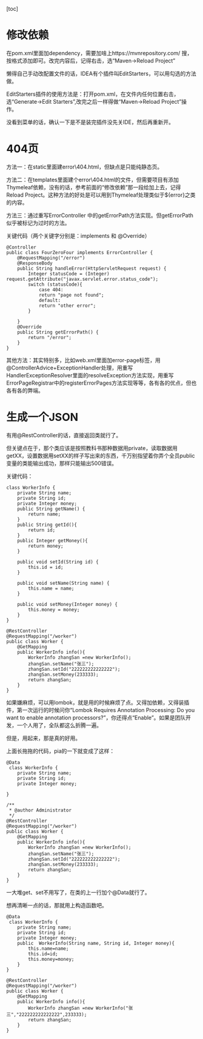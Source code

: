 [toc]
# 修改依赖

在pom.xml里面加dependency，需要加啥上https://mvnrepository.com/ 搜，按格式添加即可。改完内容后，记得右击，选“Maven->Reload Project”

懒得自己手动改配置文件的话，IDEA有个插件叫EditStarters，可以用勾选的方法做。

EditStarters插件的使用方法是：打开pom.xml，在文件内任何位置右击，选“Generate->Edit Starters”,改完之后一样得做“Maven->Reload Project”操作。

没看到菜单的话，确认一下是不是装完插件没先关IDE，然后再重新开。



# 404页

方法一：在static里面建error\404.html，但缺点是只能纯静态页。

方法二：在templates里面建个error\404.html的文件，但需要项目有添加Thymeleaf依赖，没有的话，参考前面的“修改依赖”那一段给加上去，记得Reload Project。这种方法的好处是可以用到Thymeleaf处理类似于${error}之类的内容。

方法三：通过重写ErrorController 中的getErrorPath方法实现。但getErrorPath似乎被标记为过时的方法。

关键代码（两个关键字分别是：implements 和 @Override）

```
@Controller
public class FourZeroFour implements ErrorController {
    @RequestMapping("/error")
    @ResponseBody
    public String handleError(HttpServletRequest request) {
        Integer statusCode = (Integer) request.getAttribute("javax.servlet.error.status_code");
        switch (statusCode){
            case 404:
            return "page not found";
            default:
            return "other error";
        }

    }
    @Override
    public String getErrorPath() {
        return "/error";
    }
}
```
其他方法：其实特别多，比如web.xml里面加error-page标签，用
@ControllerAdvice+ExceptionHandler处理，用重写HandlerExceptionResolver里面的resolveException方法实现，用重写ErrorPageRegistrar中的registerErrorPages方法实现等等，各有各的优点，但也各有各的弊端。

# 生成一个JSON

有用@RestController的话，直接返回类就行了。

但关键点在于，那个类应该是按照教科书那种数据用private，读取数据用getXX，设置数据用setXX的样子写出来的东西，千万别指望着你弄个全员public变量的类能输出成功，那样只能输出500错误。

关键代码：
```
class WorkerInfo {
    private String name;
    private String id;
    private Integer money;
    public String getName() {
        return name;
    }
    public String getId(){
        return id;
    }
    public Integer getMoney(){
        return money;
    }

    public void setId(String id) {
        this.id = id;
    }

    public void setName(String name) {
        this.name = name;
    }

    public void setMoney(Integer money) {
        this.money = money;
    }
}

@RestController
@RequestMapping("/worker")
public class Worker {
    @GetMapping
    public WorkerInfo info(){
        WorkerInfo zhangSan =new WorkerInfo();
        zhangSan.setName("张三");
        zhangSan.setId("222222222222222");
        zhangSan.setMoney(233333);
        return zhangSan;
    }
}

```

如果嫌麻烦，可以用lombok，就是用的时候麻烦了点。又得加依赖，又得装插件，第一次运行的时候问你“Lombok Requires Annotation Processing: Do you want to enable annotation processors?”，你还得点“Enable”。如果是团队开发，一个人用了，全队都这么折腾一遍。

但是，用起来，那是真的好用。

上面长拖拖的代码，pia的一下就变成了这样：

```
@Data
 class WorkerInfo {
    private String name;
    private String id;
    private Integer money;

}

/**
 * @author Administrator
 */
@RestController
@RequestMapping("/worker")
public class Worker {
    @GetMapping
    public WorkerInfo info(){
        WorkerInfo zhangSan =new WorkerInfo();
        zhangSan.setName("张三");
        zhangSan.setId("222222222222222");
        zhangSan.setMoney(233333);
        return zhangSan;
    }
}
```
一大堆get、set不用写了，在类的上一行加个@Data就行了。

想再清晰一点的话，那就用上构造函数吧。
```
@Data
 class WorkerInfo {
    private String name;
    private String id;
    private Integer money;
    public  WorkerInfo(String name, String id, Integer money){
        this.name=name;
        this.id=id;
        this.money=money;
    }
}

@RestController
@RequestMapping("/worker")
public class Worker {
    @GetMapping
    public WorkerInfo info(){
        WorkerInfo zhangSan =new WorkerInfo("张三","222222222222222",233333);
        return zhangSan;
    }
}
```

